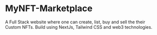 # MyNFT-Marketplace
A Full Stack website where one can create, list, buy and sell the their Custom NFTs. Build using NextJs, Tailwind CSS and web3 technologies.

